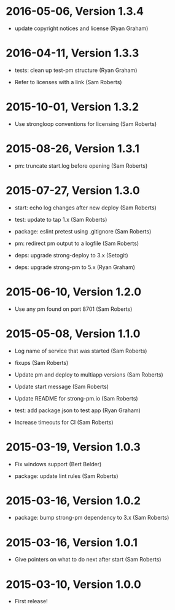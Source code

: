 2016-05-06, Version 1.3.4
=========================

 * update copyright notices and license (Ryan Graham)


2016-04-11, Version 1.3.3
=========================

 * tests: clean up test-pm structure (Ryan Graham)

 * Refer to licenses with a link (Sam Roberts)


2015-10-01, Version 1.3.2
=========================

 * Use strongloop conventions for licensing (Sam Roberts)


2015-08-26, Version 1.3.1
=========================

 * pm: truncate start.log before opening (Sam Roberts)


2015-07-27, Version 1.3.0
=========================

 * start: echo log changes after new deploy (Sam Roberts)

 * test: update to tap 1.x (Sam Roberts)

 * package: eslint pretest using .gitignore (Sam Roberts)

 * pm: redirect pm output to a logfile (Sam Roberts)

 * deps: upgrade strong-deploy to 3.x (Setogit)

 * deps: upgrade strong-pm to 5.x (Ryan Graham)


2015-06-10, Version 1.2.0
=========================

 * Use any pm found on port 8701 (Sam Roberts)


2015-05-08, Version 1.1.0
=========================

 * Log name of service that was started (Sam Roberts)

 * fixups (Sam Roberts)

 * Update pm and deploy to multiapp versions (Sam Roberts)

 * Update start message (Sam Roberts)

 * Update README for strong-pm.io (Sam Roberts)

 * test: add package.json to test app (Ryan Graham)

 * Increase timeouts for CI (Sam Roberts)


2015-03-19, Version 1.0.3
=========================

 * Fix windows support (Bert Belder)

 * package: update lint rules (Sam Roberts)


2015-03-16, Version 1.0.2
=========================

 * package: bump strong-pm dependency to 3.x (Sam Roberts)


2015-03-16, Version 1.0.1
=========================

 * Give pointers on what to do next after start (Sam Roberts)


2015-03-10, Version 1.0.0
=========================

 * First release!
